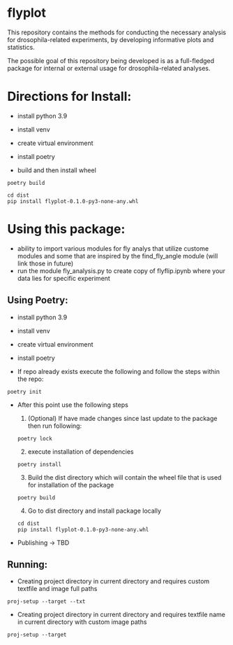 # flyplot
This repository contains the methods for conducting the necessary analysis for drosophila-related experiments, by developing informative plots and statistics.

The possible goal of this repository being developed is as a full-fledged package for internal or external usage for drosophila-related analyses.


# Directions for Install:
- install python 3.9

- install venv

- create virtual environment

- install poetry

- build and then install wheel
```
poetry build
```
```
cd dist
pip install flyplot-0.1.0-py3-none-any.whl
```

# Using this package:
- ability to import various modules for fly analys that utilize custome modules and some that are inspired by the find_fly_angle module (will link those in future)
- run the module fly_analysis.py to create copy of flyflip.ipynb where your data lies for specific experiment

## Using Poetry:

- install python 3.9

- install venv

- create virtual environment

- install poetry

- If repo already exists execute the following and follow the steps within the repo:
```
poetry init
```

- After this point use the following steps
    1. (Optional) If have made changes since last update to the package then run following:
    ```
    poetry lock
    ```
    2. execute installation of dependencies
    ```
    poetry install
    ```
    3. Build the dist directory which will contain the wheel file that is used for installation of the package
    ```
    poetry build
    ```

    4. Go to dist directory and install package locally
    ```
    cd dist
    pip install flyplot-0.1.0-py3-none-any.whl
    ```

- Publishing -> TBD


## Running:

- Creating project directory in current directory and requires custom textfile and image full paths
```
proj-setup --target --txt
```

- Creating project directory in current directory and requires textfile name in current directory with custom image paths 
```
proj-setup --target 
```